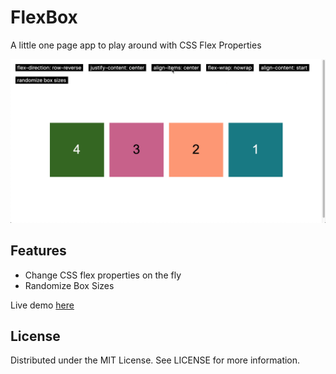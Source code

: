 # FlexBox
A little one page app to play around with CSS Flex Properties

![Screenshot](/assets/demo.gif)



## Features

- Change CSS flex properties on the fly 
- Randomize Box Sizes

Live demo [here](https://www.liamfpower.com/flexbox/)


## License

Distributed under the MIT License. See LICENSE for more information.

